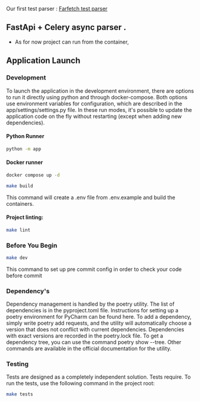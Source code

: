 
Our first test parser : [Farfetch test parser](https://github.com/Best-sneakers/parser/research/test_parser)

## FastApi + Celery async  parser .

- As for now project can run from the container,


## Application Launch

### Development

To launch the application in the development environment,
there are options to run it directly using python and through 
docker-compose. Both options use environment variables for configuration, 
which are described in the app/settings/settings.py file. 
In these run modes, it's possible to update the application code on the fly without restarting 
(except when adding new dependencies).


#### Python Runner

```bash
python -m app
```

#### Docker runner

```bash
docker compose up -d
```

```bash
make build
```
This command will create a .env file from .env.example and build the containers.

#### Project linting:

```bash
make lint
```


### Before You Begin


```bash
make dev
```

This command to set up pre commit config in order to check your code before commit 

### Dependency's

Dependency management is handled by the poetry utility. 
The list of dependencies is in the pyproject.toml file. 
Instructions for setting up a poetry environment for PyCharm can be found here.
To add a dependency, simply write poetry add requests,
and the utility will automatically choose a version that does not conflict with current dependencies. 
Dependencies with exact versions are recorded in the poetry.lock file. To get a dependency tree, you can use the command poetry show --tree. 
Other commands are available in the official documentation for the utility.


### Testing 

Tests are designed as a completely independent solution. Tests require. 
To run the tests, use the following command in the project root:

```bash
make tests
```

